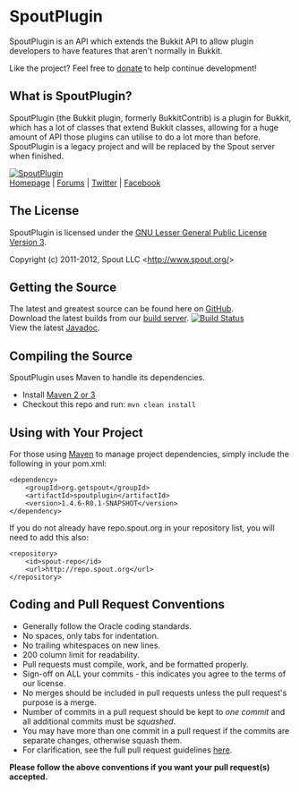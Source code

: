 SpoutPlugin
===========
SpoutPlugin is an API which extends the Bukkit API to allow plugin developers to have features that aren't normally in Bukkit.

Like the project? Feel free to [donate] to help continue development!

## What is SpoutPlugin?
SpoutPlugin (the Bukkit plugin, formerly BukkitContrib) is a plugin for Bukkit, which has a lot of classes that extend Bukkit classes, allowing for a huge amount of API those plugins can utilise to do a lot more than before. SpoutPlugin is a legacy project and will be replaced by the Spout server when finished. 

[![SpoutPlugin][Logo]][Homepage]  
[Homepage] | [Forums] | [Twitter] | [Facebook]

## The License
SpoutPlugin is licensed under the [GNU Lesser General Public License Version 3][License].

Copyright (c) 2011-2012, Spout LLC <<http://www.spout.org/>>

## Getting the Source
The latest and greatest source can be found here on [GitHub][Source].  
Download the latest builds from our [build server][Builds]. [![Build Status](http://build.spout.org/job/SpoutPlugin/badge/icon)][Builds]  
View the latest [Javadoc].

## Compiling the Source
SpoutPlugin uses Maven to handle its dependencies.

* Install [Maven 2 or 3](http://maven.apache.org/download.html)  
* Checkout this repo and run: `mvn clean install`

## Using with Your Project
For those using [Maven](http://maven.apache.org/download.html) to manage project dependencies, simply include the following in your pom.xml:

    <dependency>
        <groupId>org.getspout</groupId>
        <artifactId>spoutplugin</artifactId>
        <version>1.4.6-R0.1-SNAPSHOT</version>
    </dependency>

If you do not already have repo.spout.org in your repository list, you will need to add this also:

    <repository>
        <id>spout-repo</id>
        <url>http://repo.spout.org</url>
    </repository>

## Coding and Pull Request Conventions
* Generally follow the Oracle coding standards.
* No spaces, only tabs for indentation.
* No trailing whitespaces on new lines.
* 200 column limit for readability.
* Pull requests must compile, work, and be formatted properly.
* Sign-off on ALL your commits - this indicates you agree to the terms of our license.
* No merges should be included in pull requests unless the pull request's purpose is a merge.
* Number of commits in a pull request should be kept to *one commit* and all additional commits must be *squashed*.
* You may have more than one commit in a pull request if the commits are separate changes, otherwise squash them.
* For clarification, see the full pull request guidelines [here](http://spout.in/prguide).

**Please follow the above conventions if you want your pull request(s) accepted.**

[Logo]: http://cdn.spout.org/spoutplugin-github.png
[Homepage]: http://www.spout.org
[Forums]: http://forums.spout.org
[License]: http://www.gnu.org/licenses/lgpl.html
[Source]: https://github.com/SpoutDev/SpoutPlugin
[Javadoc]: http://jd.spout.org/legacy/plugin/latest
[Builds]: http://build.spout.org/job/SpoutPlugin
[Issues]: http://issues.spout.org/browse/SPOUTPLUGIN
[Twitter]: http://spout.in/twitter
[Facebook]: http://spout.in/facebook
[Donate]: http://spout.in/donate

